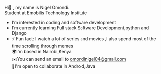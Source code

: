 Hi👋 , my name is  Nigel Omondi.<br>
Student at Emobilis Technology Institute
-  I’m interested in coding and software development
-  I’m currently learning Full stack Software Development,python and Django
- ⚡ Fun fact: I watch a lot of series and movies ,I also spend most of the time scrolling through memes<br>
🌍I'm based in Nairobi,Kenya<br>
✉️You can send an email to omondinigel04@gmail.com<br>
🤝I'm open to collaborate in Android,Java


<!---
ThatNigel/ThatNigel is a ✨ special ✨ repository because its `README.md` (this file) appears on your GitHub profile.
You can click the Preview link to take a look at your changes.
--->
